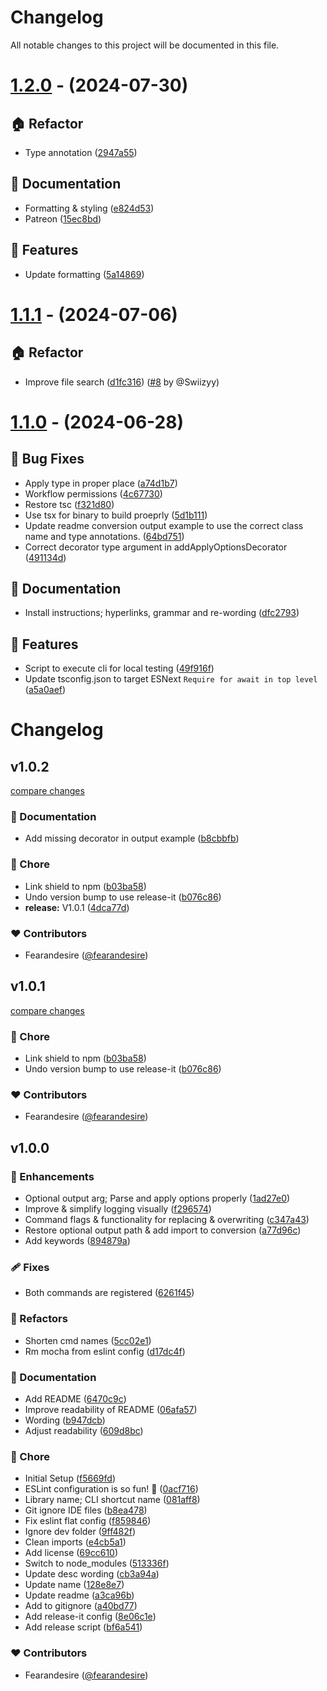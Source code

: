 # Changelog

All notable changes to this project will be documented in this file.

# [1.2.0](https://github.com/fearandesire/saph-convert/compare/v1.1.1...v1.2.0) - (2024-07-30)

## 🏠 Refactor

- Type annotation ([2947a55](https://github.com/fearandesire/saph-convert/commit/2947a55365ad9b6e97f45823e15c3a6a64123e14))

## 📝 Documentation

- Formatting & styling ([e824d53](https://github.com/fearandesire/saph-convert/commit/e824d5360c305212b986b3a2ff3d5b19f8389ab5))
- Patreon ([15ec8bd](https://github.com/fearandesire/saph-convert/commit/15ec8bdfe46eb4d40f0b54ff09b1acc986db25e4))

## 🚀 Features

- Update formatting ([5a14869](https://github.com/fearandesire/saph-convert/commit/5a1486906265e745aabc9a23b696a97636b4fed2))

# [1.1.1](https://github.com/fearandesire/saph-convert/compare/v1.1.0...v1.1.1) - (2024-07-06)

## 🏠 Refactor

- Improve file search ([d1fc316](https://github.com/fearandesire/saph-convert/commit/d1fc3166d22d969002d9af75f2c942b691dc109f)) ([#8](https://github.com/fearandesire/saph-convert/pull/8) by @Swiizyy)

# [1.1.0](https://github.com/fearandesire/saph-convert/compare/v1.0.2...v1.1.0) - (2024-06-28)

## 🐛 Bug Fixes

- Apply type in proper place ([a74d1b7](https://github.com/fearandesire/saph-convert/commit/a74d1b729db84432359b6d5f210e7ea8003364c6))
- Workflow permissions ([4c67730](https://github.com/fearandesire/saph-convert/commit/4c677305db17abb51036418ef40edbacc029dec8))
- Restore tsc ([f321d80](https://github.com/fearandesire/saph-convert/commit/f321d803d03ab2ad63feb3ceabb510573401d981))
- Use tsx for binary to build proeprly ([5d1b111](https://github.com/fearandesire/saph-convert/commit/5d1b111fdea638b71e3b780061be296ebfa506e3))
- Update readme conversion output example to use the correct class name and type annotations. ([64bd751](https://github.com/fearandesire/saph-convert/commit/64bd7515ecacb37cb30b2901ad21736d54cce873))
- Correct decorator type argument in addApplyOptionsDecorator ([491134d](https://github.com/fearandesire/saph-convert/commit/491134d29f1e465dbe51aa468205b821c93a49c9))

## 📝 Documentation

- Install instructions; hyperlinks, grammar and re-wording ([dfc2793](https://github.com/fearandesire/saph-convert/commit/dfc2793298da9478a90c7e5b2ebe3c6b516bb35a))

## 🚀 Features

- Script to execute cli for local testing ([49f916f](https://github.com/fearandesire/saph-convert/commit/49f916faba92aee11ba5cda33e6687388207682b))
- Update tsconfig.json to target ESNext `Require for await in top level` ([a5a0aef](https://github.com/fearandesire/saph-convert/commit/a5a0aef843689bb0ad20689fe98d64e2e2eb370a))

# Changelog


## v1.0.2

[compare changes](https://github.com/fearandesire/saph-convert/compare/v1.0.1...v1.0.2)

### 📖 Documentation

- Add missing decorator in output example ([b8cbbfb](https://github.com/fearandesire/saph-convert/commit/b8cbbfb))

### 🏡 Chore

- Link shield to npm ([b03ba58](https://github.com/fearandesire/saph-convert/commit/b03ba58))
- Undo version bump to use release-it ([b076c86](https://github.com/fearandesire/saph-convert/commit/b076c86))
- **release:** V1.0.1 ([4dca77d](https://github.com/fearandesire/saph-convert/commit/4dca77d))

### ❤️ Contributors

- Fearandesire ([@fearandesire](http://github.com/fearandesire))

## v1.0.1

[compare changes](https://github.com/fearandesire/saph-convert/compare/v1.0.1...v1.0.1)

### 🏡 Chore

- Link shield to npm ([b03ba58](https://github.com/fearandesire/saph-convert/commit/b03ba58))
- Undo version bump to use release-it ([b076c86](https://github.com/fearandesire/saph-convert/commit/b076c86))

### ❤️ Contributors

- Fearandesire ([@fearandesire](http://github.com/fearandesire))

## v1.0.0


### 🚀 Enhancements

- Optional output arg; Parse and apply options properly ([1ad27e0](https://github.com/fearandesire/saph-convert/commit/1ad27e0))
- Improve & simplify logging visually ([f296574](https://github.com/fearandesire/saph-convert/commit/f296574))
- Command flags & functionality for replacing & overwriting ([c347a43](https://github.com/fearandesire/saph-convert/commit/c347a43))
- Restore optional output path & add import to conversion ([a77d96c](https://github.com/fearandesire/saph-convert/commit/a77d96c))
- Add keywords ([894879a](https://github.com/fearandesire/saph-convert/commit/894879a))

### 🩹 Fixes

- Both commands are registered ([6261f45](https://github.com/fearandesire/saph-convert/commit/6261f45))

### 💅 Refactors

- Shorten cmd names ([5cc02e1](https://github.com/fearandesire/saph-convert/commit/5cc02e1))
- Rm mocha from eslint config ([d17dc4f](https://github.com/fearandesire/saph-convert/commit/d17dc4f))

### 📖 Documentation

- Add README ([6470c9c](https://github.com/fearandesire/saph-convert/commit/6470c9c))
- Improve readability of README ([06afa57](https://github.com/fearandesire/saph-convert/commit/06afa57))
- Wording ([b947dcb](https://github.com/fearandesire/saph-convert/commit/b947dcb))
- Adjust readability ([609d8bc](https://github.com/fearandesire/saph-convert/commit/609d8bc))

### 🏡 Chore

- Initial Setup ([f5669fd](https://github.com/fearandesire/saph-convert/commit/f5669fd))
- ESLint configuration is so fun! 🙂 ([0acf716](https://github.com/fearandesire/saph-convert/commit/0acf716))
- Library name; CLI shortcut name ([081aff8](https://github.com/fearandesire/saph-convert/commit/081aff8))
- Git ignore IDE files ([b8ea478](https://github.com/fearandesire/saph-convert/commit/b8ea478))
- Fix eslint flat config ([f859846](https://github.com/fearandesire/saph-convert/commit/f859846))
- Ignore dev folder ([9ff482f](https://github.com/fearandesire/saph-convert/commit/9ff482f))
- Clean imports ([e4cb5a1](https://github.com/fearandesire/saph-convert/commit/e4cb5a1))
- Add license ([69cc610](https://github.com/fearandesire/saph-convert/commit/69cc610))
- Switch to node_modules ([513336f](https://github.com/fearandesire/saph-convert/commit/513336f))
- Update desc wording ([cb3a94a](https://github.com/fearandesire/saph-convert/commit/cb3a94a))
- Update name ([128e8e7](https://github.com/fearandesire/saph-convert/commit/128e8e7))
- Update readme ([a3ca96b](https://github.com/fearandesire/saph-convert/commit/a3ca96b))
- Add to gitignore ([a40bd77](https://github.com/fearandesire/saph-convert/commit/a40bd77))
- Add release-it config ([8e06c1e](https://github.com/fearandesire/saph-convert/commit/8e06c1e))
- Add release script ([bf6a541](https://github.com/fearandesire/saph-convert/commit/bf6a541))

### ❤️ Contributors

- Fearandesire ([@fearandesire](http://github.com/fearandesire))

